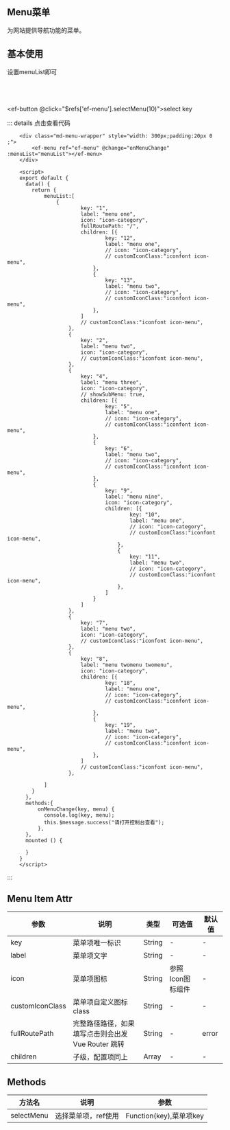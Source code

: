 ## Menu菜单
为网站提供导航功能的菜单。

## 基本使用
设置menuList即可

<div class="md-menu-wrapper" style="width: 300px;padding:20px 0 ;">
	<ef-menu ref="ef-menu" @change="onMenuChange" :menuList="menuList"></ef-menu>
</div>

<ef-button @click="$refs['ef-menu'].selectMenu(10)">select key</ef-button>

::: details 点击查看代码

```vue
	<div class="md-menu-wrapper" style="width: 300px;padding:20px 0 ;">
		<ef-menu ref="ef-menu" @change="onMenuChange" :menuList="menuList"></ef-menu>
	</div>
	
	<script>
	export default {
	  data() {
		return {
			menuList:[
				{
						key: "1",
						label: "menu one",
						icon: "icon-category",
						fullRoutePath: "/",
						children: [{
								key: "12",
								label: "menu one",
								// icon: "icon-category",
								// customIconClass:"iconfont icon-menu",
							},
							{
								key: "13",
								label: "menu two",
								// icon: "icon-category",
								// customIconClass:"iconfont icon-menu",
							},
						]
						// customIconClass:"iconfont icon-menu",
					},
					{
						key: "2",
						label: "menu two",
						icon: "icon-category",
						// customIconClass:"iconfont icon-menu",
					},
					{
						key: "4",
						label: "menu three",
						icon: "icon-category",
						// showSubMenu: true,
						children: [{
								key: "5",
								label: "menu one",
								// icon: "icon-category",
								// customIconClass:"iconfont icon-menu",
							},
							{
								key: "6",
								label: "menu two",
								// icon: "icon-category",
								// customIconClass:"iconfont icon-menu",
							},
							{
								key: "9",
								label: "menu nine",
								icon: "icon-category",
								children: [{
										key: "10",
										label: "menu one",
										// icon: "icon-category",
										// customIconClass:"iconfont icon-menu",
									},
									{
										key: "11",
										label: "menu two",
										// icon: "icon-category",
										// customIconClass:"iconfont icon-menu",
									},
								]
							}
						]
					},
					{
						key: "7",
						label: "menu two",
						icon: "icon-category",
						// customIconClass:"iconfont icon-menu",
					},
					{
						key: "8",
						label: "menu twomenu twomenu",
						icon: "icon-category",
						children: [{
								key: "18",
								label: "menu one",
								// icon: "icon-category",
								// customIconClass:"iconfont icon-menu",
							},
							{
								key: "19",
								label: "menu two",
								// icon: "icon-category",
								// customIconClass:"iconfont icon-menu",
							},
						]
						// customIconClass:"iconfont icon-menu",
					},
				
			]
		}
	  },
	  methods:{
		  onMenuChange(key, menu) {
			console.log(key, menu);
			this.$message.success("请打开控制台查看");
		  },
	  },
	  mounted () {

	  }
	}
	</script>
```
:::


## Menu Item Attr
| 参数      | 说明          | 类型      | 可选值                           | 默认值  |
|---------- |-------------- |---------- |--------------------------------  |-------- |
| key | 菜单项唯一标识 | String | - | - |
| label | 菜单项文字 | String | - | - |
| icon | 菜单项图标 | String | 参照Icon图标组件 | - |
| customIconClass | 菜单项自定义图标class | String | - | - |
| fullRoutePath | 完整路径路径，如果填写点击则会出发Vue Router 跳转 | String | - | error |
| children | 子级，配置项同上 | Array | - | - |

## Methods
| 方法名      | 说明          | 参数|
|---------- |-------------- |----|
| selectMenu | 选择菜单项，ref使用 |Function(key),菜单项key| 

<script>

import {
	menuList
} from "../data.js";

export default {
  data() {
    return {
		menuList
    }
  },
  methods:{
	  onMenuChange(key, menu) {
	    console.log(key, menu);
		this.$message.success("请打开控制台查看");
	  },
  },
  mounted () {

  }
}

</script>